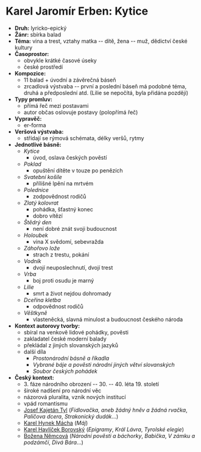 # Karel Jaromír Erben: Kytice

- __Druh:__ lyricko-epický
- __Žánr:__ sbírka balad
- __Téma:__ vina a trest, vztahy matka -- dítě, žena -- muž, dědictví české kultury
- __Časoprostor:__
	- obvykle krátké časové úseky
	- české prostředí
- __Kompozice:__
	- 11 balad + úvodní a závěrečná báseň
	- zrcadlová výstvaba -- první a poslední báseň má podobné téma, druhá a předposlední atd. (Lilie se nepočítá, byla přidána později)
- __Typy promluv:__
	- přímá řeč mezi postavami
	- autor občas oslovuje postavy (polopřímá řeč)
- __Vypravěč:__
	- er-forma
- __Veršová výstvaba:__
	- střídají se rýmová schémata, délky veršů, rytmy
- __Jednotlivé básně:__
	- _Kytice_
		- úvod, oslava českých pověstí
	- _Poklad_
		- opuštění dítěte v touze po penězích
	- _Svatební košile_
		- přílišné lpění na mrtvém
	- _Polednice_
		- zodpovědnost rodičů
	- _Zlatý kolovrat_
		- pohádka, šťastný konec
		- dobro vítězí
	- _Štědrý den_
		- není dobré znát svoji budoucnost
	- _Holoubek_
		- vina X svědomí, sebevražda
	- _Záhořovo lože_
		- strach z trestu, pokání
	- _Vodník_
		- dvojí neuposlechnutí, dvojí trest
	- _Vrba_
		- boj proti osudu je marný
	- _Lilie_
		- smrt a život nejdou dohromady
	- _Dceřina kletba_
		- odpovědnost rodičů
	- _Věštkyně_
		- vlasteněcká, slavná minulost a budoucnost českého národa
- __Kontext autorovy tvorby:__
	- sbíral na venkově lidové pohádky, pověsti
	- zakladatel české moderní balady
	- překládal z jiných slovanských jazyků
	- další díla
		- _Prostonárodní básně a říkadla_
		- _Vybrané báje a pověsti národní jiných větví slovanských_
		- _Soubor českých pohádek_
- __Český kontext:__
	- 3\. fáze národního obrození -- 30. -- 40. léta 19. století
	- široké nadšení pro národní věc
	- názorová pluralita, vznik nových institucí
	- vpád romantismu
	- <u>Josef Kajetán Tyl</u> (_Fidlovačka, aneb žádný hněv a žádná rvačka_, _Paličova dcera_, _Strakonický dudák_...)
	- <u>Karel Hynek Mácha</u> (_Máj_)
	- <u>Karel Havlíček Borovský</u> (_Epigramy_, _Král Lávra_, _Tyrolské elegie_)
	- <u>Božena Němcová</u> (_Národní pověsti a báchorky_, _Babička_, _V zámku a podzámčí_, _Divá Bára_...)